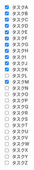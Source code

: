 - [x] タスクA
- [x] タスクB
- [x] タスクC
- [x] タスクD
- [x] タスクE
- [x] タスクF
- [x] タスクG
- [x] タスクH
- [x] タスクI
- [x] タスクJ
- [x] タスクK
- [ ] タスクL
- [x] タスクM
- [ ] タスクN
- [ ] タスクO
- [ ] タスクP
- [ ] タスクQ
- [ ] タスクR
- [ ] タスクS
- [ ] タスクT
- [ ] タスクU
- [ ] タスクV
- [ ] タスクW
- [ ] タスクX
- [ ] タスクY
- [ ] タスクZ
